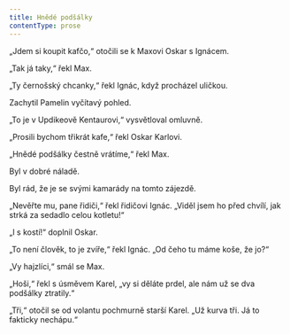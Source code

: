 ```yaml
---
title: Hnědé podšálky
contentType: prose
---
```


„Jdem si koupit kafčo,“ otočili se k Maxovi Oskar s Ignácem.

„Tak já taky,“ řekl Max.

„Ty černošský chcanky,“ řekl Ignác, když procházel uličkou.

Zachytil Pamelin vyčítavý pohled.

„To je v Updikeově Kentaurovi,“ vysvětloval omluvně.

„Prosili bychom třikrát kafe,“ řekl Oskar Karlovi.

„Hnědé podšálky čestně vrátíme,“ řekl Max.

Byl v dobré náladě.

Byl rád, že je se svými kamarády na tomto zájezdě.

„Nevěřte mu, pane řidiči,“ řekl řidičovi Ignác. „Viděl jsem ho před chvílí, jak strká za sedadlo celou kotletu!“

„I s kostí!“ doplnil Oskar.

„To není člověk, to je zvíře,“ řekl Ignác. „Od čeho tu máme koše, že jo?“

„Vy hajzlíci,“ smál se Max.

„Hoši,“ řekl s úsměvem Karel, „vy si děláte prdel, ale nám už se dva podšálky ztratily.“

„Tři,“ otočil se od volantu pochmurně starší Karel. „Už kurva tři. Já to fakticky nechápu.“
